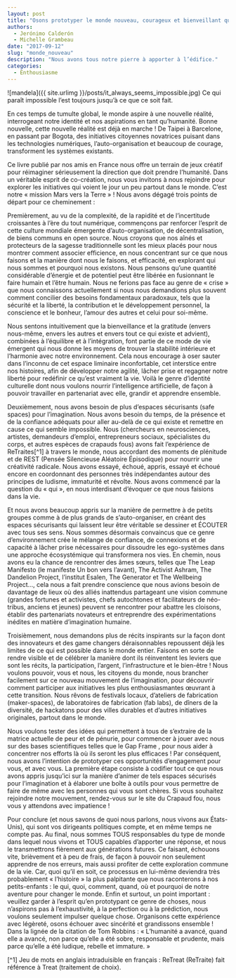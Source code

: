 ```yaml
---
layout: post
title: "Osons prototyper le monde nouveau, courageux et bienveillant que nous savons possible"
authors: 
  - Jerónimo Calderón
  - Michelle Grambeau
date: "2017-09-12"
slug: "monde_nouveau"
description: "Nous avons tous notre pierre à apporter à l’édifice."
categories:
  - Enthousiasme
---
```


![mandela]({{ site.urlimg }}/posts/it_always_seems_impossible.jpg)
Ce qui paraît impossible l’est toujours jusqu’à ce que ce soit fait.

En ces temps de tumulte global, le monde aspire à une nouvelle réalité, interrogeant notre identité et nos aspirations en tant qu’humanité. Bonne nouvelle, cette nouvelle réalité est déjà en marche ! De Taipei à Barcelone, en passant par Bogota, des initiatives citoyennes novatrices puisant dans les technologies numériques, l’auto-organisation et beaucoup de courage, transforment les systèmes existants.

Ce livre publié par nos amis en France nous offre un terrain de jeux créatif pour réimaginer sérieusement la direction que doit prendre l’humanité. Dans un véritable esprit de co-création, nous vous invitons à nous rejoindre pour explorer les initiatives qui voient le jour un peu partout dans le monde. C’est notre « mission Mars vers la Terre » ! Nous avons dégagé trois points de départ pour ce cheminement :

Premièrement, au vu de la complexité, de la rapidité et de l’incertitude croissantes à l’ère du tout numérique, commençons par renforcer l’esprit de cette culture mondiale émergente d’auto-organisation, de décentralisation, de biens communs en open source. Nous croyons que nos aînés et protecteurs de la sagesse traditionnelle sont les mieux placés pour nous montrer comment associer efficience, en nous concentrant sur ce que nous faisons et la manière dont nous le faisons, et efficacité, en explorant qui nous sommes et pourquoi nous existons. Nous pensons qu’une quantité considérable d’énergie et de potentiel peut être libérée en fusionnant le faire humain et l’être humain. Nous ne ferions pas face au genre de « crise » que nous connaissons actuellement si nous nous demandions plus souvent comment concilier des besoins fondamentaux paradoxaux, tels que la sécurité et la liberté, la contribution et le développement personnel, la conscience et le bonheur, l’amour des autres et celui pour soi-même.

Nous sentons intuitivement que la bienveillance et la gratitude (envers nous-même, envers les autres et envers tout ce qui existe et advient), combinées à l’équilibre et à l’intégration, font partie de ce mode de vie émergent qui nous donne les moyens de trouver la stabilité intérieure et l’harmonie avec notre environnement. Cela nous encourage à oser sauter dans l’inconnu de cet espace liminaire inconfortable, cet interstice entre nos histoires, afin de développer notre agilité, lâcher prise et regagner notre liberté pour redéfinir ce qu’est vraiment la vie. Voilà le genre d’identité culturelle dont nous voulons nourrir l’intelligence artificielle, de façon à pouvoir travailler en partenariat avec elle, grandir et apprendre ensemble.


Deuxièmement, nous avons besoin de plus d’espaces sécurisants (safe spaces) pour l’imagination. Nous avons besoin du temps, de la présence et de la confiance adéquats pour aller au-delà de ce qui existe et remettre en cause ce qui semble impossible. Nous (chercheurs en neurosciences, artistes, demandeurs d’emploi, entrepreneurs sociaux, spécialistes du corps, et autres espèces de crapauds fous) avons fait l’expérience de ReTraites[^1]  à travers le monde, nous accordant des moments de plénitude et de REST  (Pensée Silencieuse Aléatoire Épisodique) pour nourrir une créativité radicale. Nous avons essayé, échoué, appris, essayé et échoué encore en coordonnant des personnes très indépendantes autour des principes de ludisme, immaturité et révolte. Nous avons commencé par la question du « qui », en nous interdisant d’évoquer ce que nous faisions dans la vie. 

Et nous avons beaucoup appris sur la manière de permettre à de petits groupes comme à de plus grands de s’auto-organiser, en créant des espaces sécurisants qui laissent leur être véritable se dessiner et ÉCOUTER avec tous ses sens. Nous sommes désormais convaincus que ce genre d’environnement crée le mélange de confiance, de connexions et de capacité à lâcher prise nécessaires pour dissoudre les ego-systèmes dans une approche écosystémique qui transformera nos vies. En chemin, nous avons eu la chance de rencontrer des âmes sœurs, telles que The Leap Manifesto (le manifeste Un bon vers l’avant), The Activist Ashram, The Dandelion Project, l’institut Esalen, The Generator et The Wellbeing Project…, cela nous a fait prendre conscience que nous avions besoin de davantage de lieux où des alliés inattendus partageant une vision commune (grandes fortunes et activistes, chefs autochtones et facilitateurs de néo-tribus, anciens et jeunes) peuvent se rencontrer pour abattre les cloisons, établir des partenariats novateurs et entreprendre des expérimentations inédites en matière d’imagination humaine.


Troisièmement, nous demandons plus de récits inspirants sur la façon dont des innovateurs et des game changers déraisonnables repoussent déjà les limites de ce qui est possible dans le monde entier. Faisons en sorte de rendre visible et de célébrer la manière dont ils réinventent les leviers que sont les récits, la participation, l’argent, l’infrastructure et le bien-être ! Nous voulons pouvoir, vous et nous, les citoyens du monde, nous brancher facilement sur ce nouveau mouvement de l’imagination, pour découvrir comment participer aux initiatives les plus enthousiasmantes œuvrant à cette transition. Nous rêvons de festivals locaux, d’ateliers de fabrication (maker-spaces), de laboratoires de fabrication (fab labs), de dîners de la diversité, de hackatons  pour des villes durables et d’autres initiatives originales, partout dans le monde. 

Nous voulons tester des idées qui permettent à tous de s’extraire de la matrice actuelle de peur et de pénurie, pour commencer à jouer avec nous sur des bases scientifiques telles que le Gap Frame , pour nous aider à concentrer nos efforts là où ils seront les plus efficaces ! Par conséquent, nous avons l’intention de prototyper ces opportunités d’engagement pour vous, et avec vous. La première étape consiste à codifier tout ce que nous avons appris jusqu’ici sur la manière d’animer de tels espaces sécurisés pour l’imagination et à élaborer une boîte à outils pour vous permettre de faire de même avec les personnes qui vous sont chères. Si vous souhaitez rejoindre notre mouvement, rendez-vous sur le site du Crapaud fou, nous vous y attendons avec impatience !


Pour conclure (et nous savons de quoi nous parlons, nous vivons aux États-Unis), qui sont vos dirigeants politiques compte, et en même temps ne compte pas. Au final, nous sommes TOUS responsables  du type de monde dans lequel nous vivons et TOUS capables d’apporter une réponse, et nous le transmettrons fièrement aux générations futures. Ce faisant, échouons vite, brièvement et à peu de frais, de façon à pouvoir non seulement apprendre de nos erreurs, mais aussi profiter de cette exploration commune de la vie. Car, quoi qu’il en soit, ce processus en lui-même deviendra très probablement « l’histoire » la plus palpitante que nous raconterons à nos petits-enfants : le qui, quoi, comment, quand, où et pourquoi de notre aventure pour changer le monde. Enfin et surtout, un point important : veuillez garder à l’esprit qu’en prototypant ce genre de choses, nous n’aspirons pas à l’exhaustivité, à la perfection ou à la prédiction, nous voulons seulement impulser quelque chose. Organisons cette expérience avec légèreté, osons échouer avec sincérité et grandissons ensemble ! Dans la lignée de la citation de Tom Robbins : « L’humanité a avancé, quand elle a avancé, non parce qu’elle a été sobre, responsable et prudente, mais parce qu’elle a été ludique, rebelle et immature. »

[^1] Jeu de mots en anglais intraduisible en français : ReTreat (ReTraite) fait référence à Treat (traitement de choix).
